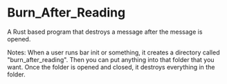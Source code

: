 # Burn_After_Reading

A Rust based program that destroys a message after the message is opened.



Notes:
When a user runs bar init or something, it creates a directory called "burn_after_reading". Then you can put anything into that folder that you want. Once the folder is opened and closed, it destroys everything in the folder.
